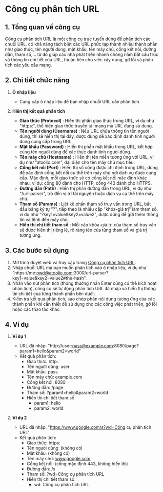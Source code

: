 # Công cụ phân tích URL

## 1. Tổng quan về công cụ
Công cụ phân tích URL là một công cụ trực tuyến dùng để phân tích các chuỗi URL, có khả năng tách biệt các URL phức tạp thành nhiều thành phần như giao thức, tên người dùng, mật khẩu, tên máy chủ, cổng kết nối, đường dẫn, tham số,... từ đó giúp các nhà phát triển nhanh chóng nắm bắt cấu trúc và thông tin chi tiết của URL, thuận tiện cho việc xây dựng, gỡ lỗi và phân tích các yêu cầu mạng.

## 2. Chi tiết chức năng

  1. **Ô nhập liệu**
     * Cung cấp ô nhập liệu để bạn nhập chuỗi URL cần phân tích.

  2. **Hiển thị kết quả phân tích**
     * **Giao thức (Protocol)** : Hiển thị phần giao thức trong URL, ví dụ như "https:", thể hiện giao thức truyền tải mạng mà URL đang sử dụng.
     * **Tên người dùng (Username)** : Nếu URL chứa thông tin tên người dùng, thì sẽ hiển thị tại đây, được dùng để xác định danh tính người dùng cung cấp trong URL.
     * **Mật khẩu (Password)** : Hiển thị phần mật khẩu trong URL, kết hợp cùng tên người dùng để xác thực danh tính người dùng.
     * **Tên máy chủ (Hostname)** : Hiển thị tên miền tương ứng với URL, ví dụ như "atoolio.com", đại diện cho tên máy chủ mục tiêu.
     * **Cổng kết nối (Port)** : Hiển thị số cổng được chỉ định trong URL, dùng để xác định cổng kết nối cụ thể trên máy chủ nơi dịch vụ được cung cấp. Mặc định, mỗi giao thức sẽ có cổng kết nối mặc định khác nhau, ví dụ: cổng 80 dành cho HTTP, cổng 443 dành cho HTTPS.
     * **Đường dẫn (Path)** : Hiển thị phần đường dẫn trong URL, ví dụ như "/url-parser", trỏ đến vị trí tài nguyên hoặc dịch vụ cụ thể trên máy chủ.
     * **Tham số (Params)** : Liệt kê phần tham số truy vấn trong URL, bắt đầu bằng ký tự "?", tiếp theo là nhiều cặp "khóa-giá trị" làm tham số, ví dụ như "?key1=value&key2=value2", được dùng để gửi thêm thông tin và lệnh đến máy chủ.
     * **Hiển thị chi tiết tham số** : Mỗi cặp khóa-giá trị của tham số truy vấn sẽ được hiển thị riêng lẻ, rõ ràng tên của từng tham số và giá trị tương ứng.

## 3. Các bước sử dụng

  1. Mở trình duyệt web và truy cập trang [Công cụ phân tích URL](https://atoolio.com/url-parser).
  2. Nhập chuỗi URL mà bạn muốn phân tích vào ô nhập liệu, ví dụ như "https://me:pwd@atoolio.com:3000/url-parser?key1=value&key2=value2#the-hash".
  3. Nhấn vào nút phân tích (thông thường nhấn Enter cũng có thể kích hoạt phân tích), công cụ sẽ tự động phân tích URL đã nhập và hiển thị thông tin chi tiết của từng thành phần bên dưới.
  4. Kiểm tra kết quả phân tích, sao chép phần nội dung tương ứng của các thành phần khi cần thiết để sử dụng cho các công việc phát triển, gỡ lỗi hoặc các thao tác khác.

## 4. Ví dụ

  1. **Ví dụ 1**
     * URL đã nhập: "http://user:pass@example.com:8080/page?param1=hello&param2=world"
     * Kết quả phân tích:
       * Giao thức: http:
       * Tên người dùng: user
       * Mật khẩu: pass
       * Tên máy chủ: example.com
       * Cổng kết nối: 8080
       * Đường dẫn: /page
       * Tham số: ?param1=hello&param2=world
       * Hiển thị chi tiết tham số:
         * param1: hello
         * param2: world

  2. **Ví dụ 2**
     * URL đã nhập: "https://www.google.com/s?wd=Công cụ phân tích URL"
     * Kết quả phân tích:
       * Giao thức: https:
       * Tên người dùng: (không có)
       * Mật khẩu: (không có)
       * Tên máy chủ: www.google.com
       * Cổng kết nối: (cổng mặc định 443, không hiển thị)
       * Đường dẫn: /s
       * Tham số: ?wd=Công cụ phân tích URL
       * Hiển thị chi tiết tham số:
         * wd: Công cụ phân tích URL